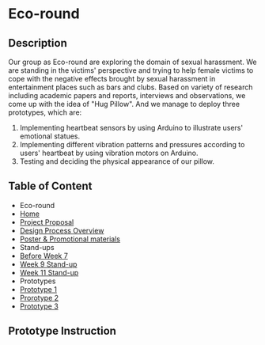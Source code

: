 # Eco-round

## Description

Our group as Eco-round are exploring the domain of sexual harassment. We are standing in the victims' perspective and trying to help female victims to cope with the negative effects brought by sexual harassment in entertainment places such as bars and clubs. Based on variety of research including academic papers and reports, interviews and observations, we come up with the idea of "Hug Pillow". And we manage to deploy three prototypes, which are:
1. Implementing heartbeat sensors by using Arduino to illustrate users' emotional statues.
2. Implementing different vibration patterns and pressures according to users' heartbeat by using vibration motors on Arduino.
3. Testing and deciding the physical appearance  of our pillow.

## Table of Content
* Eco-round
 * [Home](https://github.com/deco3500-2018/Eco-round/wiki)
 * [Project Proposal](https://github.com/deco3500-2018/Eco-round/wiki/Proposal)
 * [Design Process Overview](https://github.com/deco3500-2018/Eco-round/wiki/Design-Process-Overview)
 * [Poster & Promotional materials](https://github.com/deco3500-2018/Eco-round/wiki/Poster-&-Promotional-Materials)
* Stand-ups
 * [Before Week 7](https://github.com/deco3500-2018/Eco-round/wiki/Ongoing-Document---Before-Week-7)
 * [Week 9 Stand-up](https://github.com/deco3500-2018/Eco-round/wiki/Ongoing-Document---Week-9-Stand-up)
 * [Week 11 Stand-up](https://github.com/deco3500-2018/Eco-round/wiki/Ongoing-Document-Week-11-Stand-up-2-Prototype-1)
* Prototypes
 * [Prototype 1](https://github.com/deco3500-2018/Eco-round/wiki/Ongoing-Document-Week-11-Stand-up-2-Prototype-1)
 * [Prorotype 2](https://github.com/deco3500-2018/Eco-round/wiki/Ongoing-Document-Prototype-2)
 * [Prototype 3](https://github.com/deco3500-2018/Eco-round/wiki/Ongoing-Document-Prototype-3)
 
 ## Prototype Instruction
